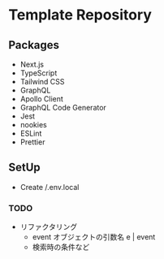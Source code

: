 # Template Repository

## Packages

- Next.js
- TypeScript
- Tailwind CSS
- GraphQL
- Apollo Client
- GraphQL Code Generator
- Jest
- nookies
- ESLint
- Prettier

## SetUp

- Create /.env.local

### TODO

- リファクタリング
  - event オブジェクトの引数名 e | event
  - 検索時の条件など

